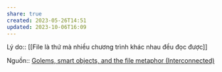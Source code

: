 ```yaml
---
share: true
created: 2023-05-26T14:51
updated: 2023-10-06T16:09
---
```

Lý do:: [[File là thứ mà nhiều chương trình khác nhau đều đọc được]]

Nguồn:: [Golems, smart objects, and the file metaphor (Interconnected)](https://interconnected.org/home/2021/02/01/golems)
